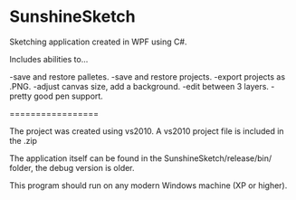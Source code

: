 SunshineSketch
====================

Sketching application created in WPF using C#.

Includes abilities to... 

-save and restore palletes.
-save and restore projects.
-export projects as .PNG.
-adjust canvas size, add a background.
-edit between 3 layers.
-pretty good pen support.


=================

The project was created using vs2010. A vs2010 project file is included in the .zip

The application itself can be found in the SunshineSketch/release/bin/ folder, the debug version is older.

This program should run on any modern Windows machine (XP or higher).

